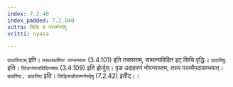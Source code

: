 ```yaml
---
index: 7.2.40
index_padded: 7.2.040
sutra: सिचि च परस्मैपदेषु
vritti: nyasa

---
```

`प्रावारिष्टाम्` इति। `तस्थस्थमिपां तान्तन्तामः` (3.4.101) इति तसस्ताम्, सामान्यविहित इट् सिचि वृद्धिः। `प्रावारिषुः` इति। `सिजभ्यस्तविदिभ्यश्च` (3.4.109) इति झेर्जुस्। वृङ उदाहरणं नोपन्यस्तम; तस्य परस्मैपदासम्भवात्। `प्रावरिष्ट, प्रावरीष्ट` इति। `लिङ्सिचोरात्मनेपदेषु` (7.2.42) इतीट्।।